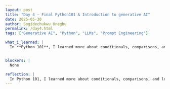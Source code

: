 ```yaml
---
layout: post
title: "Day 4 – Final Python101 & Introduction to generative AI"
date: 2025-05-30
author: Sogidechukwu Unegbu
permalink: /day4.html
tags: ["Generative AI", "Python", "LLMs", "Prompt Engineering"]

what_i_learned: |
  In **Python 101**, I learned more about conditionals, comparisons, and logical operators. I was also introduced to a free resource called [Python Tutor](https://pythontutor.com/), which helps visualize code execution. Additionally, I gained valuable insights into **Generative AI** during a presentation by *Clyde Tandjong*. I learned about emerging generative AI tools such as **DALL·E**, **Suno.ai**, and **Eleven Labs**. One key takeaway was that the "Large" in *Large Language Models* refers to the massive datasets used to train them. I was introduced to new terms like **tokenization** and **embeddings**, and explored various **prompt engineering techniques**. The presentation also covered **AI watermarks** and **signatures**, which are raising ethical concerns in the industry.


blockers: |
  None

reflection: |
  In Python 101, I learned more about conditionals, comparisons, and logical operators. I also discovered Python Tutor, a free tool that helps visualize code execution. During a presentation by Clyde Tandjong, I was introduced to generative AI tools like DALL·E, Suno.ai, and Eleven Labs. I learned key concepts such as tokenization, embeddings, and prompt engineering. The session also highlighted ethical concerns surrounding AI-generated content, including watermarks and digital signatures. Overall the day was fruitful and successful
---
```

